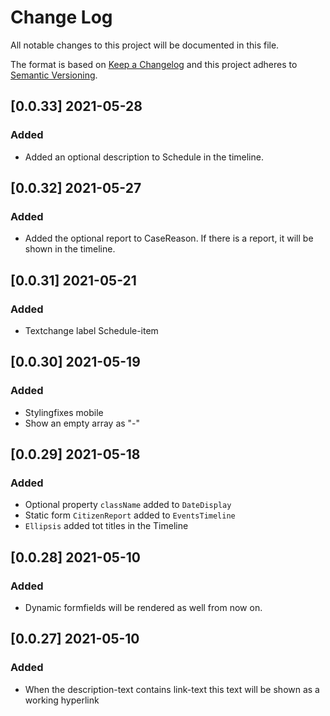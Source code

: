 # Change Log

All notable changes to this project will be documented in this file.

The format is based on [Keep a Changelog](http://keepachangelog.com/)
and this project adheres to [Semantic Versioning](http://semver.org/).

## [0.0.33] 2021-05-28

### Added

-   Added an optional description to Schedule in the timeline.
## [0.0.32] 2021-05-27

### Added

-   Added the optional report to CaseReason. If there is a report, it will be shown in the timeline.

## [0.0.31] 2021-05-21

### Added

-   Textchange label Schedule-item

## [0.0.30] 2021-05-19

### Added

-   Stylingfixes mobile
-   Show an empty array as "-"

## [0.0.29] 2021-05-18

### Added

-   Optional property `className` added to `DateDisplay`
-   Static form `CitizenReport` added to `EventsTimeline`
-   `Ellipsis` added tot titles in the Timeline
## [0.0.28] 2021-05-10

### Added

-   Dynamic formfields will be rendered as well from now on.

## [0.0.27] 2021-05-10

### Added

-   When the description-text contains link-text this text will be shown as a working hyperlink
